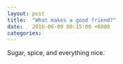```yaml
---
layout: post
title:  "What makes a good friend?"
date:   2016-06-09 00:15:00 +0800
categories: 
---
```

Sugar, spice, and everything nice.
